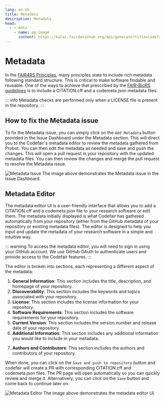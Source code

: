 ```yaml
---
lang: en-US
title: Metadata
description: Metadata
head:
  - - meta
    - name: og:image
      content: https://kalai.fairdataihub.org/api/generate?title=Codefair%20Documentation&description=Metadata%20Issue&app=codefair&org=fairdataihub
---
```


# Metadata

In the [FAIR4RS Principles](https://doi.org/10.1038/s41597-022-01710-x), many principles state to include rich metadata following standard structure. This is critical to make software findable and reusable. One of the ways to achieve that prescribed by the [FAIR-BioRS guidelines](https://doi.org/10.1038/s41597-023-02463-x) is to include a CITATION.cff and a codemeta.json metadata files.

::: info
Metadata checks are performed only when a LICENSE file is present in the repository.
:::

## How to fix the Metadata issue

To fix the Metadata issue, you can simply click on the `Add Metadata` button provided in the Issue Dashboard under the Metadata section. This will direct you to the Codefair's metadata editor to review the metadata gathered from Probot. You can then edit the metadata as needed and save and push the changes. This will open a pull request in your repository with the updated metadata files. You can then review the changes and merge the pull request to resolve the Metadata issue.

![Metadata Issue](/metadata-issue-dashboard.png)
The image above demonstrates the Metadata issue in the Issue Dashboard.

## Metadata Editor

The metadata editor UI is a user-friendly interface that allows you to add a CITATION.cff and a codemeta.json file to your research software or edit them. The metadata initially displayed is what Codefair has gathered automatically from your repository (either from the GitHub metadata of your repository or existing metadata files). The editor is designed to help you input and update the metadata of your research software in a simple and intuitive way.

::: warning
To access the metadata editor, you will need to sign in using your GitHub account. We use GitHub OAuth to authenticate users and provide access to the Codefair features.
:::

The editor is broken into sections, each representing a different aspect of the metadata:

1. **General Information**: This section includes the title, description, and homepage of your repository.
2. **Discoverability**: This section includes the keywords and topics associated with your repository.
3. **License**: This section includes the license information for your repository.
4. **Software Requirements**: This section includes the software requirements for your repository.
5. **Current Version**: This section includes the version number and release date of your repository.
6. **Additional Information**: This section includes any additional information you would like to include in your metadata.
<!-- 7. **Editorial Review**: This section includes the status of the metadata and any comments from the editorial review. -->
7. **Authors and Contributors**: This section includes the authors and contributors of your repository.

When done, you can click on the `Save and push to repository` button and codefair will create a PR with corresponding CITATION.cff and codemeta.json files. The PR page will open automatically so you can quickly review and merge it. Alternatively, you can click on the `Save` button and come back to continue later on.

![Metadata Editor](/metadata-editor.png)
The image above demonstrates the metadata editor UI.
